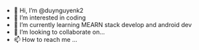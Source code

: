 - 👋 Hi, I’m @duynguyenk2
- 👀 I’m interested in coding
- 🌱 I’m currently learning MEARN stack develop and android dev
- 💞️ I’m looking to collaborate on... 
- 📫 How to reach me ...

<!---
duynguyenk2/duynguyenk2 is a ✨ special ✨ repository because its `README.md` (this file) appears on your GitHub profile.
You can click the Preview link to take a look at your changes.
--->
